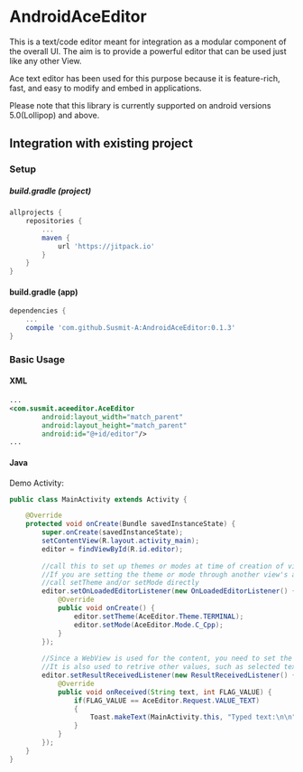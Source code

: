 # AndroidAceEditor
This is a text/code editor meant for integration as a modular component of the overall UI.
The aim is to provide a powerful editor that can be used just like any other View.

Ace text editor has been used for this purpose because it is feature-rich, fast, and easy to modify and embed in applications.


Please note that this library is currently supported on android versions 5.0(Lollipop) and above.

Integration with existing project
---

### Setup

##### build.gradle (project)
```groovy
allprojects {
    repositories {
        ...
        maven {
            url 'https://jitpack.io'
        }
    }
}
```

#### build.gradle (app)
```groovy
dependencies {
    ...
    compile 'com.github.Susmit-A:AndroidAceEditor:0.1.3'
}
```

### Basic Usage
#### XML
```xml
...
<com.susmit.aceeditor.AceEditor
        android:layout_width="match_parent"
        android:layout_height="match_parent"
        android:id="@+id/editor"/>
...
```

#### Java
Demo Activity:
```java
public class MainActivity extends Activity {

    @Override
    protected void onCreate(Bundle savedInstanceState) {
        super.onCreate(savedInstanceState);
        setContentView(R.layout.activity_main);
        editor = findViewById(R.id.editor);
        
        //call this to set up themes or modes at time of creation of view.
        //If you are setting the theme or mode through another view's action,
        //call setTheme and/or setMode directly
        editor.setOnLoadedEditorListener(new OnLoadedEditorListener() {
            @Override
            public void onCreate() {
                editor.setTheme(AceEditor.Theme.TERMINAL);
                editor.setMode(AceEditor.Mode.C_Cpp);
            }
        });
        
        //Since a WebView is used for the content, you need to set the following listener to process the text
        //It is also used to retrive other values, such as selected text or number of lines
        editor.setResultReceivedListener(new ResultReceivedListener() {
            @Override
            public void onReceived(String text, int FLAG_VALUE) {
                if(FLAG_VALUE == AceEditor.Request.VALUE_TEXT)
                {
                    Toast.makeText(MainActivity.this, "Typed text:\n\n" + text, Toast.LENGTH_SHORT).show();
                }
            }
        }); 
    }
}
```
